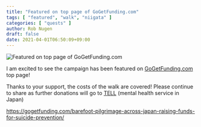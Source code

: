 ```yaml
---
title: "Featured on top page of GoGetFunding.com"
tags: [ "featured", "walk", "niigata" ]
categories: [ "quests" ]
author: Rob Nugen
draft: false
date: 2021-04-01T06:50:09+09:00
---
```


<img
src="//b.robnugen.com/blog/2021/2021_apr_01_featured_fundraiser.png"
alt="Featured on top page of GoGetFunding.com"
class="title" />

I am excited to see the campaign has been featured on
[GoGetFunding.com](https://www.gogetfunding.com/) top page!

Thanks to your support, the costs of the walk are covered!  Please
continue to share as further donations will go to
[TELL](https://telljp.com/) (mental health service in Japan)

https://gogetfunding.com/barefoot-pilgrimage-across-japan-raising-funds-for-suicide-prevention/
